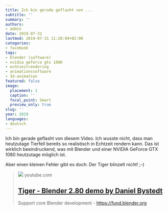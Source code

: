```yaml
---
title: Ich bin gerade geflasht von ...
subtitle: ''
summary: ''
authors:
- admin
date: 2019-07-31
lastmod: 2019-07-31 11:28:04+02:00
categories:
- facebook
tags:
- blender (software)
- nvidia geforce gtx 1080
- echtzeitrendering
- animationssoftware
- 3d-animation
featured: false
image:
  placement: 1
  caption: ''
  focal_point: Smart
  preview_only: true
slug: ''
year: 2019
languages:
- deutsch
---
```


Ich bin gerade geflasht von diesem Video. Ich wusste nicht, dass man heutzutage Tierfell bereits so realistisch in Echtzeit rendern kann. Das ist wirklich beeindruckend, was mit Blender und einer NVIDIA GeForce GTX 1080 heutzutage möglich ist.

Aber einen kleinen Fehler gibt es doch: Der Tiger blinzelt nicht! ;-)
> [![](https://i.ytimg.com/vi/XHyM9T4vYgo/maxresdefault.jpg)](https://www.youtube.com/watch?v=XHyM9T4vYgo)
> youtube.com
> ## [Tiger - Blender 2.80 demo by Daniel Bystedt](https://www.youtube.com/watch?v=XHyM9T4vYgo)
>
>Support core Blender development - https://fund.blender.org